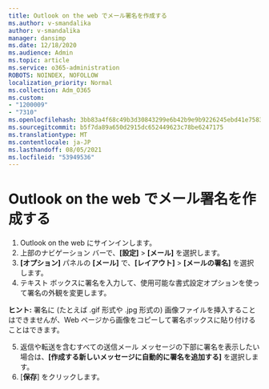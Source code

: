 ```yaml
---
title: Outlook on the web でメール署名を作成する
ms.author: v-smandalika
author: v-smandalika
manager: dansimp
ms.date: 12/18/2020
ms.audience: Admin
ms.topic: article
ms.service: o365-administration
ROBOTS: NOINDEX, NOFOLLOW
localization_priority: Normal
ms.collection: Adm_O365
ms.custom:
- "1200009"
- "7310"
ms.openlocfilehash: 3bb83a4f68c49b3d30843299e6b42b9e9b9226245ebd41e75831694b95839c46
ms.sourcegitcommit: b5f7da89a650d2915dc652449623c78be6247175
ms.translationtype: MT
ms.contentlocale: ja-JP
ms.lasthandoff: 08/05/2021
ms.locfileid: "53949536"
---
```

# <a name="create-an-email-signature-in-outlook-on-the-web"></a>Outlook on the web でメール署名を作成する

1. Outlook on the web にサインインします。
2. 上部のナビゲーション バーで、**[設定]** > **[メール]** を選択します。
3. **[オプション]** パネルの **[メール]** で、**[レイアウト]** > **[メールの署名]** を選択します。
4. テキスト ボックスに署名を入力して、使用可能な書式設定オプションを使って署名の外観を変更します。

**ヒント:** 署名に (たとえば .gif 形式や .jpg 形式の) 画像ファイルを挿入することはできませんが、Web ページから画像をコピーして署名ボックスに貼り付けることはできます。

5. 返信や転送を含むすべての送信メール メッセージの下部に署名を表示したい場合は、**[作成する新しいメッセージに自動的に署名を追加する]** を選択します。
6. [**保存**] をクリックします。
